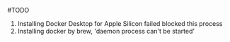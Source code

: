 #TODO 
1. Installing Docker Desktop for Apple Silicon failed blocked this process
2. Installing docker by brew, 'daemon process can't be started'

